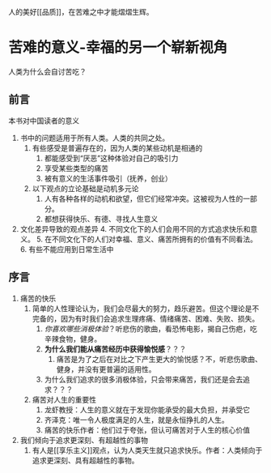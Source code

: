 人的美好[[品质]]，在苦难之中才能熠熠生辉。

# 苦难的意义-幸福的另一个崭新视角
人类为什么会自讨苦吃？
## 前言
本书对中国读者的意义
1. 书中的问题适用于所有人类。人类的共同之处。
	1. 有些感受是普遍存在的，因为人类的某些动机是相通的
		1. 都能感受到“厌恶”这种体验对自己的吸引力
		2. 享受某些类型的痛苦
		3. 被有意义的生活事件吸引（抚养，创业）
	2. 以下观点的立论基础是动机多元论
		1. 人有各种各样的动机和欲望，但它们经常冲突。这被视为人性的一部分。
		2. 都想获得快乐、有德、寻找人生意义
2. 文化差异导致的观点差异
	4. 不同文化下的人们会用不同的方式追求快乐和意义。
	5. 在不同文化下的人们对幸福、意义、痛苦所拥有的价值有不同看法。
	6. 有些不能应用到日常生活中
## 序言
1. 痛苦的快乐
	1. 简单的人性理论认为，我们会尽最大的努力，趋乐避苦。但这个理论是不完备的，因为有时我们会追求生理疼痛、情绪痛苦、困难、失败、损失。
		1. *你喜欢哪些消极体验*？听悲伤的歌曲，看恐怖电影，揭自己伤疤，吃辛辣食物，健身。
		2. **为什么我们能从痛苦经历中获得愉悦感**？？？
			1. 痛苦是为了之后在对比之下产生更大的愉悦感？不，听悲伤歌曲、健身，并没有更普遍的适用性。
		3. 为什么我们追求的很多消极体验，只会带来痛苦，我们还是会去追求？？？
	2. 痛苦对人生的重要性
		1. 龙虾教授：人生的意义就在于发现你能承受的最大负担，并承受它
		2. 齐泽克：唯一令人极度满足的人生，就是永恒挣扎的人生。
		3. 痛苦的快乐作者：他们过于夸张，但认可痛苦对于人生的核心价值
2. 我们倾向于追求更深刻、有超越性的事物
	1. 有人是[[享乐主义]]观点，认为人类天生就只追求快乐。作者：人类倾向于追求更深刻、具有超越性的事物。